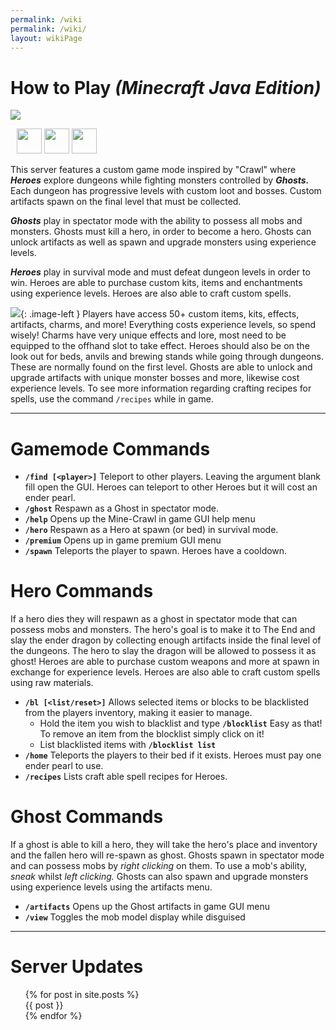 ```yaml
---
permalink: /wiki
permalink: /wiki/
layout: wikiPage
---
```

<style type="text/css">
.image-left {
  display: block;
  margin-left: 0px;
  margin-right: 0px;
  float: right;
}
div {
  margin: 10px;
}
</style>

# How to Play _(Minecraft Java Edition)_

<img align="center" src="https://camo.githubusercontent.com/ad5238f1e93274e0cc3fbd3918897ec3e4a8b8fec53d3d4277538b210d974007/687474703a2f2f7374617475732e6d636c6976652e65752f4d696e656372616674253230312e31362e342532304a61766125323045646974696f6e2f706c61792e637261776c2d737572766976616c2e636f6d2f32353536352f62616e6e65722e706e67"><br>



<p align="center">
<div>
<a href="https://www.planetminecraft.com/server/minecraft-1-13-2-server-play-against-mobs-controlled-by-other-players-ip-ghostcraft-mc-gg/vote/"><img src="https://www.crawl-survival.com/assets/pmc.png" width="auto" height="40"></a>
<a href="https://minecraft-server.net/vote/ghostcraftmc/"><img src="https://www.crawl-survival.com/assets/ms.png" width="auto" height="40"></a>
<a href="https://minecraft.buzz/server/714&tab=vote"><img src="https://www.crawl-survival.com/assets/bzz.png" width="auto" height="40"></a>
</div>
</p>



This server features a custom game mode inspired by "Crawl" where _**Heroes**_ explore dungeons while fighting monsters controlled by _**Ghosts.**_ Each dungeon has progressive levels with custom loot and bosses. Custom artifacts spawn on the final level that must be collected.

_**Ghosts**_  play in spectator mode with the ability to possess all mobs and monsters. Ghosts must kill a hero, in order to become a hero. Ghosts can unlock artifacts as well as spawn and upgrade monsters using experience levels.

_**Heroes**_  play in survival mode and must defeat dungeon levels in order to win. Heroes are able to purchase custom kits, items and enchantments using experience levels. Heroes are also able to craft custom spells.

[![](https://www.crawl-survival.com/assets/Craftable+spells+++more.png)](http://www.crawl-survival.com/donate){: .image-left } Players have access 50+ custom items, kits, effects, artifacts, charms, and more! Everything costs experience levels, so spend wisely! Charms have very unique effects and lore, most need to be equipped to the offhand slot to take effect. Heroes should also be on the look out for beds, anvils and brewing stands while going through dungeons. These are normally found on the first level. Ghosts are able to unlock and upgrade artifacts with unique monster bosses and more, likewise cost experience levels. To see more information regarding crafting recipes for spells, use the command `/recipes` while in game. 

* * *

# Gamemode Commands

- **`/find [<player>]`** Teleport to other players. Leaving the argument blank fill open the GUI. Heroes can teleport to other Heroes but it will cost an ender pearl.
- **`/ghost`** Respawn as a Ghost in spectator mode.
- **`/help`** Opens up the Mine-Crawl in game GUI help menu
- **`/hero`** Respawn as a Hero at spawn (or bed) in survival mode.
- **`/premium`** Opens up in game premium GUI menu
- **`/spawn`** Teleports the player to spawn. Heroes have a cooldown.

# Hero Commands
If a hero dies they will respawn as a ghost in spectator mode that can possess mobs and monsters. The hero's goal is to make it to The End and slay the ender dragon by collecting enough artifacts inside the final level of the dungeons. The hero to slay the dragon will be allowed to possess it as ghost! Heroes are able to purchase custom weapons and more at spawn in exchange for experience levels. Heroes are also able to craft custom spells using raw materials.

- **`/bl [<list/reset>]`**  Allows selected items or blocks to be blacklisted from the players inventory, making it easier to manage.
  - Hold the item you wish to blacklist and type **`/blocklist`** Easy as that! To remove an item from the blocklist simply click on it!
  - List blacklisted items with **`/blocklist list`**
- **`/home`**  Teleports the players to their bed if it exists. Heroes must pay one ender pearl to use.
- **`/recipes`**  Lists craft able spell recipes for Heroes.

# Ghost Commands
If a ghost is able to kill a hero, they will take the hero's place and inventory and the fallen hero will re-spawn as ghost. Ghosts spawn in spectator mode and can possess mobs by _right clicking_ on them. To use a mob's ability, _sneak_ whilst _left clicking._ Ghosts can also spawn and upgrade monsters using experience levels using the artifacts menu.

- **`/artifacts`**  Opens up the Ghost artifacts in game GUI menu
- **`/view`**  Toggles the mob model display while disguised

* * *

# Server Updates
<html>
<ul>
  {% for post in site.posts %}
    <br> {{ post }} <br>
  {% endfor %}
</ul>
</html>